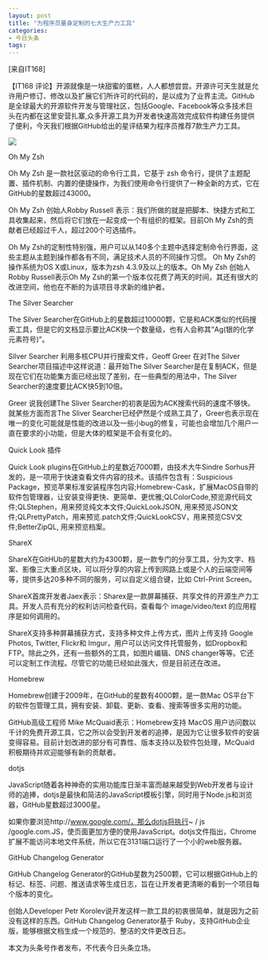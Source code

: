 ```yaml
---
layout: post
title: "为程序员量身定制的七大生产力工具"
categories:
- 今日头条
tags:
---
```

[来自IT168]

【IT168 评论】开源就像是一块甜蜜的蛋糕，人人都想尝尝。开源许可天生就是允许用户修订、修改以及扩展它们所许可的代码的，是以成为了业界主流。GitHub是全球最大的开源软件开发与管理社区，包括Google、Facebook等众多技术巨头在内都在这里安营扎寨,众多开源工具为开发者快速高效完成软件构建任务提供了便利，今天我们根据GitHub给出的星评结果为程序员推荐7款生产力工具。

![](http://p9.pstatp.com/large/102a000867860992ad13)

Oh My Zsh

Oh My Zsh 是一款社区驱动的命令行工具，它基于 zsh 命令行，提供了主题配置、插件机制、内置的便捷操作，为我们使用命令行提供了一种全新的方式，它在GitHub的星数超过43000。

Oh My Zsh 创始人Robby Russell 表示：我们所做的就是把脚本、快捷方式和工具收集起来，然后将它们放在一起变成一个有组织的框架。目前Oh My Zsh的贡献者已经超过千人，超过200个可选插件。

Oh My Zsh的定制性特别强，用户可以从140多个主题中选择定制命令行界面，这些主题从主题到操作都各有不同，满足技术人员的不同操作习惯。 Oh My Zsh的操作系统为OS X或Linux，版本为zsh 4.3.9及以上的版本。Oh My Zsh 创始人Robby Russell表示Oh My Zsh的第一个版本仅花费了两天的时间，其还有很大的改进空间，他也在不断的为该项目寻求新的维护者。

The Silver Searcher

The Silver Searcher在GitHub上的星数超过10000颗，它是和ACK类似的代码搜索工具，但是它的文档显示要比ACK快一个数量级，也有人会称其“Ag(银的化学元素符号)”。

Silver Searcher 利用多核CPU并行搜索文件，Geoff Greer 在对The Silver Searcher项目描述中这样说道：最开始The Silver Searcher是在复制ACK，但是现在它们在功能集方面已经出现了差别，在一些典型的用法中，The Silver Searcher的速度要比ACK快5到10倍。

Greer 说我创建The Sliver Searcher的初衷是因为ACK搜索代码的速度不够快。就某些方面而言The Sliver Searcher已经俨然是个成熟工具了，Greer也表示现在唯一的变化可能就是性能的改进以及一些小bug的修复，可能也会增加几个用户一直在要求的小功能，但是大体的框架是不会有变化的。

Quick Look 插件

Quick Look plugins在GitHub上的星数近7000颗，由技术大牛Sindre Sorhus开发的，是一项用于快速查看文件内容的技术。该插件包含有：Suspicious Package，预览苹果标准安装程序包内容;Homebrew-Cask，扩展MacOS自带的软件包管理器，让安装变得更快、更简单、更优雅;QLColorCode,预览源代码文件;QLStephen，用来预览纯文本文件;QuickLookJSON, 用来预览JSON文件;QLPrettyPatch，用来预览.patch文件;QuickLookCSV，用来预览CSV文件;BetterZipQL, 用来预览档案。

ShareX

ShareX在GitHUb的星数大约为4300颗，是一款专门的分享工具，分为文字、档案、影像三大重点区块，可以将分享的内容上传到网路上或是个人的云端空间等等，提供多达20多种不同的服务，可以自定义组合键，比如 Ctrl-Print Screen。

ShareX首席开发者Jaex表示：Sharex是一款屏幕捕获、共享文件的开源生产力工具。开发人员有充分的权利访问检查代码，查看每个 image/video/text 的应用程序是如何调用的。

ShareX支持多种屏幕捕获方式，支持多种文件上传方式，图片上传支持 Google Photos, Twitter, Flickr和 Imgur，用户可以访问文件托管服务，如Dropbox和FTP。除此之外，还有一些额外的工具，如图片编辑、DNS changer等等。它还可以定制工作流程。尽管它的功能已经如此强大，但是目前还在改进。

Homebrew

Homebrew创建于2009年，在GitHub的星数有4000颗，是一款Mac OS平台下的软件包管理工具，拥有安装、卸载、更新、查看、搜索等很多实用的功能。

GitHub高级工程师 Mike McQuaid表示：Homebrew支持 MacOS 用户访问数以千计的免费开源工具，它之所以会受到开发者的追捧，是因为它让很多软件的安装变得容易。目前计划改进的部分有可靠性、版本支持以及软件包处理，McQuaid积极期待并欢迎能够有新的贡献者。

dotjs

JavaScript随着各种神奇的实用功能库日渐丰富而越来越受到Web开发者与设计师的追捧，dotjs是最快和简洁的JavaScript模板引擎，同时用于Node.js和浏览器，GitHub星数超过3000星。

如果你要浏览http://www.google.com/，那么dotjs将执行~ / js /google.com.JS，使页面更加方便的使用JavaScript。dotjs文件指出，Chrome 扩展不能访问本地文件系统，所以它在3131端口运行了一个小的web服务器。

GitHub Changelog Generator

GitHub Changelog Generator的GitHub星数为2500颗，它可以根据GitHub上的标记、标签、问题、推送请求等生成日志，旨在让开发者更清晰的看到一个项目每个版本的变化。

创始人Developer Petr Korolev说开发这样一款工具的初衷很简单，就是因为之前没有这样的东西。GitHub Changelog Generator基于 Ruby，支持GitHub企业版，能够根据文档生成一个规范的、整洁的文件更改日志。

本文为头条号作者发布，不代表今日头条立场。